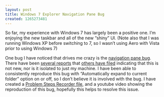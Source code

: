 ```yaml
---
layout: post
title: Windows 7 Explorer Navigation Pane Bug
created: 1265273481
---
```

<p>So far, my experience with Windows 7 has largely been a positive one. I’m enjoying the new taskbar and all of the new “shiny” UI. (Note also that I was running Windows XP before switching to 7, so I wasn’t using Aero with Vista prior to using Windows 7)</p>  <p>One bug I have noticed that drives me crazy is the <a href="http://dumbwin.blogspot.com/2009/10/pain-that-is-navigation-pane-in-windows.html">navigation pane bug</a>. There have been <a href="http://social.technet.microsoft.com/Forums/en-US/w7itproui/thread/9923ece6-0ce5-46c0-8e43-bc9f2dacd484" target="_blank">several reports</a> that <a href="http://social.technet.microsoft.com/Forums/en/w7itproperf/thread/17a83954-8c3c-4d45-9dd6-03f6cdd1604c" target="_blank">others have filed</a> indicating that this is not new, nor is it isolated to just my machine. I have been able to consistently reproduce this bug with “Automatically expand to current folder” option on or off, so I don’t believe it is involved with the bug. I have created a <a href="Downloads/FromBlog/NavigationPane_ScrollBarBug.mht" target="_blank">Problem Steps Recorder file</a>, and a youtube video showing the reproduction of this bug, hopefully this helps to resolve this issue.</p>

<center>
<object width="425" height="344"><param name="movie" value="http://www.youtube.com/v/RklA2IXcTsg&hl=en&fs=1"></param><param name="allowFullScreen" value="true"></param><param name="allowscriptaccess" value="always"></param><embed src="http://www.youtube.com/v/RklA2IXcTsg&hl=en&fs=1" type="application/x-shockwave-flash" allowscriptaccess="always" allowfullscreen="true" width="425" height="344"></embed></object>
</center>
